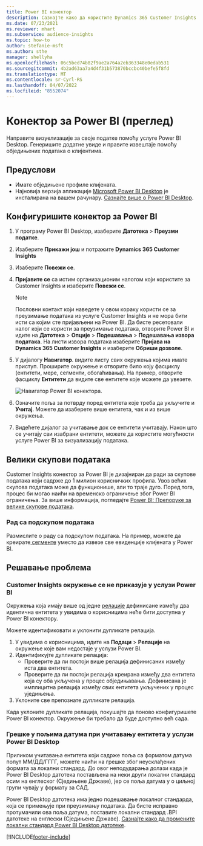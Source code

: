 ```yaml
---
title: Power BI конектор
description: Сазнајте како да користите Dynamics 365 Customer Insights конектор у услузи Power BI.
ms.date: 07/23/2021
ms.reviewer: mhart
ms.subservice: audience-insights
ms.topic: how-to
author: stefanie-msft
ms.author: sthe
manager: shellyha
ms.openlocfilehash: 06c5bed74b82f9ae2a764a2eb363348e0edab531
ms.sourcegitcommit: 4b2ad63aa7a4d4f31b573870bccbc40befe5f8fd
ms.translationtype: MT
ms.contentlocale: sr-Cyrl-RS
ms.lasthandoff: 04/07/2022
ms.locfileid: "8552074"
---
```

# <a name="connector-for-power-bi-preview"></a>Конектор за Power BI (преглед)

Направите визуелизације за своје податке помоћу услуге Power BI Desktop. Генеришите додатне увиде и правите извештаје помоћу обједињених података о клијентима.

## <a name="prerequisites"></a>Предуслови

- Имате обједињене профиле клијената.
- Најновија верзија апликације [Microsoft Power BI Desktop](https://powerbi.microsoft.com/desktop/) је инсталирана на вашем рачунару. [Сазнајте више о Power BI Desktop](/power-bi/desktop-what-is-desktop).

## <a name="configure-the-connector-for-power-bi"></a>Конфигуришите конектор за Power BI

1. У програму Power BI Desktop, изаберите **Датотека** > **Преузми податке**.

1. Изаберите **Прикажи још** и потражите **Dynamics 365 Customer Insights**

1. Изаберите **Повежи се**.

1. **Пријавите се** са истим организационим налогом који користите за Customer Insights и изаберите **Повежи се**.
   > [!NOTE]
   > Пословни контакт који наведете у овом кораку користи се за преузимање података из услуге Customer Insights и не мора бити исти са којим сте пријављени на Power BI. Да бисте ресетовали налог који се користи за преузимање података, отворите Power BI и идите на **Датотека** > **Опције** > **Подешавања** > **Подешавања извора података**. На листи извора података изаберите **Пријава на Dynamics 365 Customer Insights** и изаберите **Обриши дозволе**.  

1. У дијалогу **Навигатор**. видите листу свих окружења којима имате приступ. Проширите окружење и отворите било коју фасциклу (ентитети, мере, сегменти, обогаћивања). На пример, отворите фасциклу **Ентитети** да видите све ентитете које можете да увезете.

   ![Навигатор Power BI конектора.](media/power-bi-navigator.png "Навигатор Power BI конектора")

1. Означите поља за потврду поред ентитета које треба да укључите и **Учитај**. Можете да изаберете више ентитета, чак и из више окружења.

1. Видећете дијалог за учитавање док се ентитети учитавају. Након што се учитају сви изабрани ентитети, можете да користите могућности услуге Power BI за визуализацију података.

## <a name="large-data-sets"></a>Велики скупови података

Customer Insights конектор за Power BI је дизајниран да ради за скупове података који садрже до 1 милион корисничких профила. Увоз већих скупова података може да функционише, али то траје дуго. Поред тога, процес би могао наићи на временско ограничење због Power BI ограничења. За више информација, погледајте [Power BI: Препоруке за велике скупове података](/power-bi/admin/service-premium-what-is#large-datasets). 

### <a name="work-with-a-subset-of-data"></a>Рад са подскупом података

Размислите о раду са подскупом података. На пример, можете да креирате[ сегменте](segments.md) уместо да извезе све евиденције клијената у Power BI.

## <a name="troubleshooting"></a>Решавање проблема

### <a name="customer-insights-environment-doesnt-show-in-power-bi"></a>Customer Insights окружење се не приказује у услузи Power BI

Окружења која имају више од једне [релације](relationships.md) дефинисане између два идентична ентитета у увидима о корисницима неће бити доступна у Power BI конектору.

Можете идентификовати и уклонити дупликате релација.

1. У увидима о корисницима, идите на **Подаци** > **Релације** на окружење које вам недостаје у услузи Power BI.
2. Идентификујте дупликате релација:
   - Проверите да ли постоји више релација дефинисаних између иста два ентитета.
   - Проверите да ли постоји релација креирана између два ентитета која су оба укључена у процес обједињавања. Дефинисана је имплицитна релација између свих ентитета укључених у процес уједињења.
3. Уклоните све препознате дупликате релација.

Када уклоните дупликате релација, покушајте да поново конфигуришете Power BI конектор. Окружење би требало да буде доступно већ сада.

### <a name="errors-on-date-fields-when-loading-entities-in-power-bi-desktop"></a>Грешке у пољима датума при учитавању ентитета у услузи Power BI Desktop

Приликом учитавања ентитета који садрже поља са форматом датума попут ММ/ДД/ГГГГ, можете наићи на грешке због неусклађених формата за локални стандард. До овог неподударања долази када је Power BI Desktop датотека постављена на неки други локални стандард осим на енглеског (Сједињене Државе), јер се поља датума у о циљној групи чувају у формату за САД.

Power BI Desktop датотека има једно подешавање локалног стандарда, која се примењује при преузимању података. Да бисте исправно протумачили ова поља датума, поставите локални стандард .BPI датотеке на енглески (Сједињене Државе). [Сазнајте како да промените локални стандард Power BI Desktop датотеке](/power-bi/fundamentals/supported-languages-countries-regions#choose-the-language-or-locale-of-power-bi-desktop).

[!INCLUDE[footer-include](../includes/footer-banner.md)]
